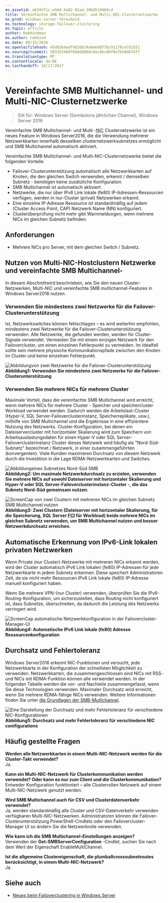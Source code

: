 ```yaml
---
ms.assetid: a6343f1c-e9dd-4a02-91ad-39bd519d66cd
title: Vereinfachte SMB Multichannel- und Multi-NIC-Clusternetzwerke
ms.prod: windows-server-threshold
ms.technology: storage-failover-clustering
ms.topic: article
author: RobHindman
ms.author: robhind
ms.date: 09/15/2016
ms.openlocfilehash: 45d8364adf9d3db24a8e6d8f7bc91178ce7d1551
ms.sourcegitcommit: 583355400f6b0d880dc0ac6bc06f0efb50d674f7
ms.translationtype: MT
ms.contentlocale: de-DE
ms.lasthandoff: 10/17/2017
---
```

# <a name="simplified-smb-multichannel-and-multi-nic-cluster-networks"></a>Vereinfachte SMB Multichannel- und Multi-NIC-Clusternetzwerke

> Gilt für: Windows Server (Semikolons jährlichen Channel), Windows Server 2016

Vereinfachte SMB Multichannel- und Multi -<abbr title="Network Interface Card">NIC</abbr> Clusternetzwerke ist ein neues Feature in Windows Server2016, die die Verwendung mehrerer Netzwerkkarten innerhalb desselben clusternetzwerksubnetzes ermöglicht und SMB Multichannel automatisch aktiviert.  

Vereinfachte SMB Multichannel- und Multi-NIC-Clusternetzwerke bietet die folgenden Vorteile:  
- Failover-Clusterunterstützung automatisch alle Netzwerkkarten auf Knoten, die den gleichen Switch verwenden, erkennt / demselben Subnetz - benötigen keine zusätzliche Konfiguration.  
- SMB Multichannel ist automatisch aktiviert.  
- Netzwerke, die nur über IPv6 Link lokale (fe80) IP-Adressen-Ressourcen verfügen, werden in nur-Cluster (privat) Netzwerken erkannt.  
- Eine einzelne IP-Adresse Ressource ist standardmäßig auf jedem (Cluster Access Point, CAP) Netzwerk Name (NN) konfiguriert.  
- Clusterüberprüfung nicht mehr gibt Warnmeldungen, wenn mehrere NICs im gleichen Subnetz befinden.  

## <a name="requirements"></a>Anforderungen  
-   Mehrere NICs pro Server, mit dem gleichen Switch / Subnetz.  

## <a name="how-to-take-advantage-of-multi-nic-clusters-networks-and-simplified-smb-multichannel"></a>Nutzen von Multi-NIC-Hostclustern Netzwerke und vereinfachte SMB Multichannel-  
In diesem Abschnittwird beschrieben, wie Sie den neuen Cluster-Netzwerken, Multi-NIC und vereinfachte SMB multichannel-Features in Windows Server2016 nutzen.  

### <a name="use-at-least-two-networks-for-failover-clustering"></a>Verwenden Sie mindestens zwei Netzwerke für die Failover-Clusterunterstützung   
Ist, Netzwerkswitches können fehlschlagen – es wird weiterhin empfohlen, mindestens zwei Netzwerke für die Failover-Clusterunterstützung verwenden. Alle Netzwerke, die gefunden werden, werden für Cluster-Signale verwendet. Vermeiden Sie mit einem einzigen Netzwerk für den Failovercluster, um einen einzelnen Fehlerpunkt zu vermeiden. Im Idealfall sollte sein mehrere physische Kommunikationspfade zwischen den Knoten im Cluster und keine einzelnen Fehlerpunkt.  

![Abbildungvon zwei Netzwerke für die Failover-Clusterunterstützung](media/Simplified-SMB-Multichannel-and-Multi-NIC-Cluster-Networks/Clustering_MulitNIC_Fig1.png)  
**Abbildung1: Verwenden Sie mindestens zwei Netzwerke für die Failover-Clusterunterstützung**  

### <a name="use-multiple-nics-across-clusters"></a>Verwenden Sie mehrere NICs für mehrere Cluster  

Maximale Vorteil, dass die vereinfachte SMB Multichannel wird erreicht, wenn mehrere NICs für mehrere Cluster - Speicher und speichercluster Workload verwendet werden. Dadurch werden die Arbeitslast-Cluster (Hyper-V, SQL Server-Failoverclusterinstanz, Speicherreplikate, usw.), mithilfe von SMB Multichannel und die Ergebnisse in eine effizientere Nutzung des Netzwerks. Cluster-Konfiguration, bei denen ein Dateiservercluster mit horizontaler Skalierung wird zum Speichern von Arbeitsauslastungsdaten für einen Hyper-V oder SQL Server-Failoverclusterinstanz Cluster dieses Netzwerk wird häufig als "Nord-Süd-Subnetz" bezeichnet / Netzwerk, in einer zusammengeführten (konvergenten). Viele Kunden maximieren Durchsatz von diesem Netzwerk durch die Investition in die Lage RDMA-Netzwerkkarten und Switches.  

![Abbildungeines Subnetzes Nord-Süd SMB](media/Simplified-SMB-Multichannel-and-Multi-NIC-Cluster-Networks/Clustering_MulitNIC_Fig2.png)  
**Abbildung2: Um maximale Netzwerkdurchsatz zu erzielen, verwenden Sie mehrere NICs auf sowohl Dateiserver mit horizontaler Skalierung und Hyper-V oder SQL Server-Failoverclusterinstanz-Cluster -, die das Subnetz Nord-Süd gemeinsam nutzen.**  

![ScreenCap von zwei Clustern mit mehreren NICs im gleichen Subnetz SMB Multichannel nutzen](media/Simplified-SMB-Multichannel-and-Multi-NIC-Cluster-Networks/Clustering_MulitNIC_Fig3.png)  
**Abbildung3: Zwei Clustern (Dateiserver mit horizontaler Skalierung, für die Speicherung, SQL Server <abbr title="Failover-Clusterunterstützung Instanz">FCI</abbr> für Workload) beide mehrere NICs im gleichen Subnetz verwenden, um SMB Multichannel nutzen und besser Netzwerkdurchsatz erreichen.** 

## <a name="automatic-recognition-of-ipv6-link-local-private-networks"></a>Automatische Erkennung von IPv6-Link lokalen privaten Netzwerken  
Wenn Private (nur Cluster)-Netzwerke mit mehreren NICs erkannt werden, wird der Cluster automatisch IPv6 Link lokalen (fe80) IP-Adressen für jede Netzwerkkarte in jedem Subnetz erkennen. Diese speichert Administratoren Zeit, da sie nicht mehr Ressourcen IPv6 Link lokale (fe80) IP-Adresse manuell konfiguriert haben.  

Wenn Sie mehrere VPN-(nur Cluster) verwenden, überprüfen Sie die IPv6-Routing-Konfiguration, um sicherzustellen, dass Routing nicht konfiguriert ist, dass Subnetze, überschreiten, da dadurch die Leistung des Netzwerks verringert wird.  

![ScreenCap automatische Netzwerkkonfiguration in der Failovercluster-Manager-UI](media/Simplified-SMB-Multichannel-and-Multi-NIC-Cluster-Networks/Clustering_MulitNIC_Fig4.png)  
**Abbildung4: Automatische IPv6 Link lokale (fe80) Adresse Ressourcenkonfiguration**  

## <a name="throughput-and-fault-tolerance"></a>Durchsatz und Fehlertoleranz  
Windows Server2016 erkennt NIC-Funktionen und versucht, jede Netzwerkkarte in der Konfiguration der schnellsten Möglichkeit zu verwenden. Netzwerkkarten, die zusammengeschlossen sind NICs mit RSS- und NICs mit RDMA-Funktion können alle verwendet werden. In der folgenden Tabelle werden die vor- und Nachteile zusammengefasst, wenn Sie diese Technologien verwenden. Maximaler Durchsatz wird erreicht, wenn Sie mehrere RDMA-fähige NICs verwenden. Weitere Informationen finden Sie unter [die Grundlagen der SMB-Mutlichannel](https://blogs.technet.microsoft.com/josebda/2012/06/28/the-basics-of-smb-multichannel-a-feature-of-windows-server-2012-and-smb-3-0/).

![Eine Darstellung der Durchsatz und mehr Fehlertoleranz für verschiedene NIC-Konfigurationen](media/Simplified-SMB-Multichannel-and-Multi-NIC-Cluster-Networks/Clustering_MulitNIC_Fig5.png)  
**Abbildung5: Durchsatz und mehr Fehlertoleranz für verschiedene NIC conifigurations**   

## <a name="frequently-asked-questions"></a>Häufig gestellte Fragen  
**Werden alle Netzwerkkarten in einem Multi-NIC-Netzwerk werden für die Cluster-Takt verwendet?**  
    Ja.  

**Kann ein Multi-NIC-Netzwerk für Clusterkommunikation werden verwendet? Oder kann es nur zum Client und die Clusterkommunikation?**  
    Entweder Konfiguration funktioniert – alle Clusterrollen Netzwerk auf einem Multi-NIC-Netzwerk genutzt werden.  

**Wird SMB Multichannel auch für CSV und Clusterdatenverkehr verwendet?**  
    Ja, werden standardmäßig alle Cluster und CSV-Datenverkehr verwenden verfügbaren Multi-NIC-Netzwerken. Administratoren können die Failover-Clusterunterstützung PowerShell-Cmdlets oder den Failovercluster-Manager UI so ändern Sie die Netzwerkrolle verwenden.  

**Wie kann ich die SMB Multichannel-Einstellungen anzeigen?**  
    Verwenden der **Get-SMBServerConfiguration** -Cmdlet, suchen Sie nach dem Wert der Eigenschaft EnableMultiChannel.  

**Ist die allgemeine Clustereigenschaft, die plumballcrosssubnetroutes berücksichtigt, in einem Multi-NIC-Netzwerk?**  
     Ja.  

## <a name="see-also"></a>Siehe auch  
- [Neues beim Failoverclustering in Windows Server](whats-new-in-failover-clustering.md)  
